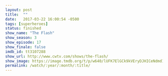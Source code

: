 ```yaml
---
layout: post
title:  ""
date:   2017-03-22 16:00:54 -0500
tags: [superheroes]
status: finished
show_name: "The Flash"
show_season: 3
show_episode: 17
show_finale: false
imdb_id: tt3107288
show_url: http://www.cwtv.com/shows/the-flash/
show_image: https://image.tmdb.org/t/p/w640/lUFK7ElGCk9kVEryDJHICeNdmd1.jpg
permalink: /watch/:year/:month/:title/
---
```

